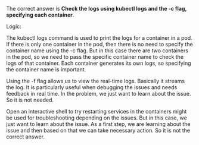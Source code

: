The correct answer is **Check the logs using kubectl logs and the -c flag, specifying each container**.

Logic:

The kubectl logs command is used to print the logs for a container in a pod. If there is only one container in the pod, then there is no need to specify the container name using the -c flag. But in this case there are two containers in the pod, so we need to pass the specific container name to check the logs of that container. Each container generates its own logs, so specifying the container name is important.

Using the -f flag allows us to view the real-time logs. Basically it streams the log. It is particularly useful when debugging the issues and needs feedback in real time. In the problem, we just want to learn about the issue. So it is not needed.

Open an interactive shell to try restarting services in the containers might be used for troubleshooting depending on the issues. But in this case, we just want to learn about the issue. As a first step, we are learning about the issue and then based on that we can take necessary action. So it is not the correct answer.
